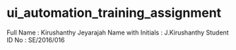 # ui_automation_training_assignment

Full Name              : Kirushanthy Jeyarajah
Name with Initials     : J.Kirushanthy
Student ID No          : SE/2016/016
